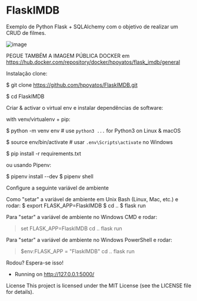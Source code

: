 # FlaskIMDB
Exemplo de Python Flask + SQLAlchemy com o objetivo de realizar um CRUD de filmes.

![image](https://github.com/hpoyatos/FlaskIMDB/assets/957400/7065fad3-0981-46e6-bf82-3f1d8dc1e540)




PEGUE TAMBÉM A IMAGEM PÚBLICA DOCKER em https://hub.docker.com/repository/docker/hpoyatos/flask_imdb/general

Instalação
clone:

$ git clone https://github.com/hpoyatos/FlaskIMDB.git

$ cd FlaskIMDB

Criar & activar o virtual env e instalar dependências de software:

with venv/virtualenv + pip:

$ python -m venv env  # use `python3 ...` for Python3 on Linux & macOS

$ source env/bin/activate  # usar `.env\Scripts\activate` no Windows

$ pip install -r requirements.txt

ou usando Pipenv:

$ pipenv install --dev
$ pipenv shell

Configure a seguinte variável de ambiente

Como "setar" a variável de ambiente em Unix Bash (Linux, Mac, etc.) e rodar:
$ export FLASK_APP=FlaskIMDB
$ cd ..
$ flask run

Para "setar" a variável de ambiente no Windows CMD e rodar:
> set FLASK_APP=FlaskIMDB
> cd ..
> flask run

Para "setar" a variável de ambiente no Windows PowerShell e rodar:

> $env:FLASK_APP = "FlaskIMDB"
> cd ..
> flask run

Rodou? Espera-se isso!
* Running on http://127.0.0.1:5000/

License
This project is licensed under the MIT License (see the LICENSE file for details).
